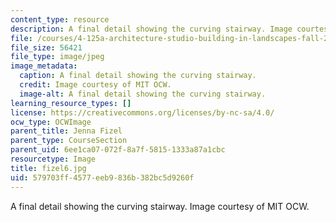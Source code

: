 ```yaml
---
content_type: resource
description: A final detail showing the curving stairway. Image courtesy of MIT OCW.
file: /courses/4-125a-architecture-studio-building-in-landscapes-fall-2005/579703ff4577eeb9836b382bc5d9260f_fizel6.jpg
file_size: 56421
file_type: image/jpeg
image_metadata:
  caption: A final detail showing the curving stairway.
  credit: Image courtesy of MIT OCW.
  image-alt: A final detail showing the curving stairway.
learning_resource_types: []
license: https://creativecommons.org/licenses/by-nc-sa/4.0/
ocw_type: OCWImage
parent_title: Jenna Fizel
parent_type: CourseSection
parent_uid: 6ee1ca07-072f-8a7f-5815-1333a87a1cbc
resourcetype: Image
title: fizel6.jpg
uid: 579703ff-4577-eeb9-836b-382bc5d9260f
---
```

A final detail showing the curving stairway. Image courtesy of MIT OCW.